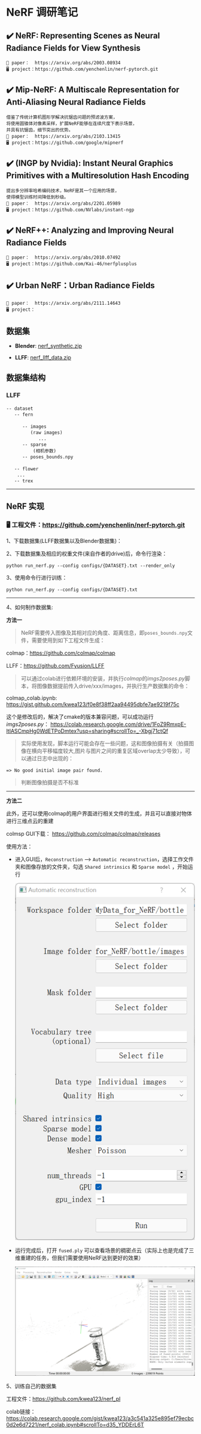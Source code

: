 # NeRF 调研笔记


## ✔️ NeRF: Representing Scenes as Neural Radiance Fields for View Synthesis 
    📝 paper：  https://arxiv.org/abs/2003.08934
    🖥️ project：https://github.com/yenchenlin/nerf-pytorch.git

## ✔️ Mip-NeRF: A Multiscale Representation for Anti-Aliasing Neural Radiance Fields 
    借鉴了传统计算机图形学解决抗锯齿问题的预滤波方案，
    将使用圆锥体对像素采样，扩展NeRF能够在连续尺度下表示场景，
    并具有抗锯齿，细节突出的优势。
    📝 paper：  https://arxiv.org/abs/2103.13415
    🖥️ project：https://github.com/google/mipnerf


## ✔️ (INGP by Nvidia): Instant Neural Graphics Primitives with a Multiresolution Hash Encoding
    提出多分辨率哈希编码技术，NeRF是其一个应用的场景，
    使得模型训练时间降低到秒级。
    📝 paper：  https://arxiv.org/abs/2201.05989
    🖥️ project：https://github.com/NVlabs/instant-ngp

## ✔️ NeRF++: Analyzing and Improving Neural Radiance Fields
    📝 paper：  https://arxiv.org/abs/2010.07492
    🖥️ project：https://github.com/Kai-46/nerfplusplus

## ✔️ Urban NeRF：Urban Radiance Fields
    📝 paper：  https://arxiv.org/abs/2111.14643
    🖥️ project：   


## 数据集

- **Blender**: 
[nerf_synthetic.zip]([nerf_llff_data.zip](https://drive.google.com/file/d/16VnMcF1KJYxN9QId6TClMsZRahHNMW5g/view?usp=sharing))
  

- **LLFF**: 
[nerf_llff_data.zip](https://drive.google.com/file/d/16VnMcF1KJYxN9QId6TClMsZRahHNMW5g/view?usp=sharing)

## 数据集结构 
### LLFF
    -- dataset
       -- fern
       
          -- images
             (raw images)
                ...
          -- sparse
              (相机参数)
          -- poses_bounds.npy

       -- flower
        ...
       -- trex


---
## NeRF 实现
### 🖥️ 工程文件：https://github.com/yenchenlin/nerf-pytorch.git

1、下载数据集(LLFF数据集以及Blender数据集)：

2、下载数据集及相应的权重文件(来自作者的drive)后，命令行渲染：
```
python run_nerf.py --config configs/{DATASET}.txt --render_only
```
3、使用命令行进行训练：
```
python run_nerf.py --config configs/{DATASET}.txt 
```
----
4、如何制作数据集: 

**方法一**
    
>NeRF需要传入图像及其相对应的角度、距离信息，即`poses_bounds.npy`文件，需要使用到如下工程文件生成：

colmap：https://github.com/colmap/colmap

LLFF：https://github.com/Fyusion/LLFF

>可以通过colab进行依赖环境的安装，并执行*colmap*的*imgs2poses.py*脚本，将图像数据提前传入drive/xxx/images，并执行生产数据集的命令：

colmap_colab.ipynb:
 https://gist.github.com/kwea123/f0e8f38ff2aa94495dbfe7ae9219f75c

这个是修改后的，解决了cmake的版本兼容问题，可以成功运行*imgs2poses.py*：
https://colab.research.google.com/drive/1FoZ9RmxpE-ltIASCmpHg0WdETPoDmtex?usp=sharing#scrollTo=_-Xbgj71ctQf

>实际使用发现，脚本运行可能会存在一些问题，这和图像拍摄有关（拍摄图像在横向平移幅度较大,图片与图片之间的重复区域overlap太少导致），可以通过日志中出现的：

```
=> No good initial image pair found.
```
>判断图像拍摄是否不标准

---
**方法二**

此外，还可以使用colmap的用户界面进行相关文件的生成，并且可以直接对物体进行三维点云的重建

colmsp GUI下载： https://github.com/colmap/colmap/releases

使用方法：
  
  - 进入GUI后，`Reconstruction` --> `Automatic reconstruction`，选择工作文件夹和图像存放的文件夹，勾选 `Shared intrinsics` 和 `Sparse model` ，开始运行
  
    ![alt text](QQ图片20220310150631.png)

  - 运行完成后，打开 `fused.ply` 可以查看场景的稠密点云（实际上也是完成了三维重建的任务，但我们需要使用NeRF达到更好的效果）

      ![alt text](QQ图片20220310150717.png)

5、训练自己的数据集

工程文件：https://github.com/kwea123/nerf_pl

colab链接：https://colab.research.google.com/gist/kwea123/a3c541a325e895ef79ecbc0d2e6d7221/nerf_colab.ipynb#scrollTo=d35_YDDErL6T